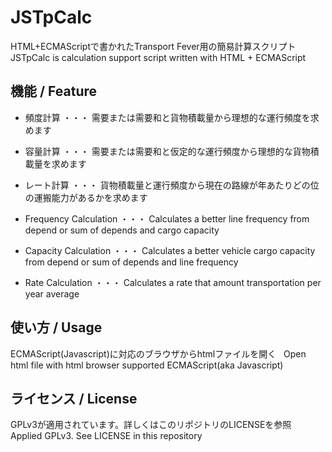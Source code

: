 # JSTpCalc
HTML+ECMAScriptで書かれたTransport Fever用の簡易計算スクリプト  
JSTpCalc is calculation support script written with HTML + ECMAScript

## 機能 / Feature  
* 頻度計算 ・・・ 需要または需要和と貨物積載量から理想的な運行頻度を求めます
* 容量計算 ・・・ 需要または需要和と仮定的な運行頻度から理想的な貨物積載量を求めます
* レート計算 ・・・ 貨物積載量と運行頻度から現在の路線が年あたりどの位の運搬能力があるかを求めます

* Frequency Calculation ・・・ Calculates a better line frequency from depend or sum of depends and cargo capacity
* Capacity Calculation ・・・ Calculates a better vehicle cargo capacity from depend or sum of depends and line frequency
* Rate Calculation ・・・ Calculates a rate that amount transportation per year average

## 使い方 / Usage  
ECMAScript(Javascript)に対応のブラウザからhtmlファイルを開く  
Open html file with html browser supported ECMAScript(aka Javascript)

## ライセンス / License
GPLv3が適用されています。詳しくはこのリポジトリのLICENSEを参照  
Applied GPLv3. See LICENSE in this repository
